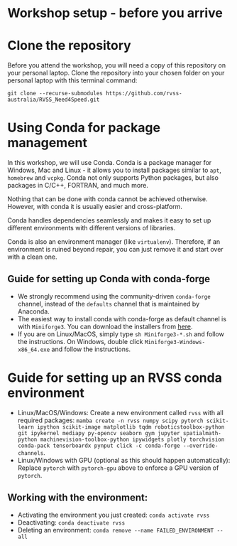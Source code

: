 # Workshop setup - before you arrive

# Clone the repository
Before you attend the workshop, you will need a copy of this repository on your personal laptop. Clone the repository into your chosen folder on your personal laptop with this terminal command:

`git clone --recurse-submodules https://github.com/rvss-australia/RVSS_Need4Speed.git`

# Using Conda for package management
In this workshop, we will use Conda. Conda is a package manager for Windows, Mac and Linux - it allows you to install packages similar to `apt`, `homebrew` and `vcpkg`. Conda not only supports Python packages, but also packages in C/C++, FORTRAN, and much more.

Nothing that can be done with conda cannot be achieved otherwise. However, with conda it is usually easier and cross-platform.

Conda handles dependencies seamlessly and makes it easy to set up different environments with different versions of libraries.

Conda is also an environment manager (like `virtualenv`). Therefore, if an environment is ruined beyond repair, you can just remove it and start over with a clean one.

## Guide for setting up Conda with conda-forge
- We strongly recommend using the community-driven `conda-forge` channel, instead of the `defaults` channel that is maintained by Anaconda. 
- The easiest way to install conda with conda-forge as default channel is with `Miniforge3`. You can download the installers from [here](https://github.com/conda-forge/miniforge#miniforge3).
- If you are on Linux/MacOS, simply type `sh Miniforge3-*.sh` and follow the instructions. On Windows, double click `Miniforge3-Windows-x86_64.exe` and follow the instructions.

# Guide for setting up an RVSS conda environment
- Linux/MacOS/Windows: Create a new environment called `rvss` with all required packages: `mamba create -n rvss numpy scipy pytorch scikit-learn ipython scikit-image matplotlib tqdm roboticstoolbox-python git ipykernel mediapy py-opencv seaborn gym jupyter spatialmath-python machinevision-toolbox-python ipywidgets plotly torchvision conda-pack tensorboardx pynput click -c conda-forge --override-channels`.
- Linux/Windows with GPU (optional as this should happen automatically): Replace `pytorch` with `pytorch-gpu` above to enforce a GPU version of `pytorch`.

## Working with the environment:
- Activating the environment you just created: `conda activate rvss`
- Deactivating: `conda deactivate rvss`
- Deleting an environment: `conda remove --name FAILED_ENVIRONMENT --all`
